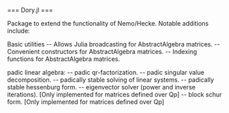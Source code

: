 
=== Dory.jl ===

Package to extend the functionality of Nemo/Hecke. Notable additions include:

Basic utilities
-- Allows Julia broadcasting for AbstractAlgebra matrices.
-- Convenient constructors for AbstractAlgebra matrices.
-- Indexing functions for AbstractAlgebra matrices.

padic linear algebra:
-- padic qr-factorization.
-- padic singular value decomposition.
-- padically stable solving of linear systems.
-- padically stable hessenburg form.
-- eigenvector solver (power and inverse iterations). [Only implemented for matrices defined over Qp]
-- block schur form. [Only implemented for matrices defined over Qp]
